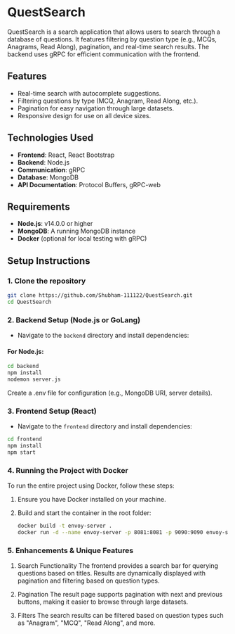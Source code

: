 # QuestSearch

QuestSearch is a search application that allows users to search through a database of questions. It features filtering by question type (e.g., MCQs, Anagrams, Read Along), pagination, and real-time search results. The backend uses gRPC for efficient communication with the frontend.

## Features

-   Real-time search with autocomplete suggestions.
-   Filtering questions by type (MCQ, Anagram, Read Along, etc.).
-   Pagination for easy navigation through large datasets.
-   Responsive design for use on all device sizes.

## Technologies Used

-   **Frontend**: React, React Bootstrap
-   **Backend**: Node.js
-   **Communication**: gRPC
-   **Database**: MongoDB
-   **API Documentation**: Protocol Buffers, gRPC-web

## Requirements

-   **Node.js**: v14.0.0 or higher
-   **MongoDB**: A running MongoDB instance
-   **Docker** (optional for local testing with gRPC)

## Setup Instructions

### 1. Clone the repository

```bash
git clone https://github.com/Shubham-111122/QuestSearch.git
cd QuestSearch
```

### 2. Backend Setup (Node.js or GoLang)

-   Navigate to the `backend` directory and install dependencies:

#### For Node.js:

```bash
cd backend
npm install
nodemon server.js
```

Create a .env file for configuration (e.g., MongoDB URI, server details).

### 3. Frontend Setup (React)

-   Navigate to the `frontend` directory and install dependencies:

```bash
cd frontend
npm install
npm start
```

### 4. Running the Project with Docker

To run the entire project using Docker, follow these steps:

1. Ensure you have Docker installed on your machine.

2. Build and start the container in the root folder:

    ```bash
    docker build -t envoy-server .
    docker run -d --name envoy-server -p 8081:8081 -p 9090:9090 envoy-server
    ```

### 5. Enhancements & Unique Features

1. Search Functionality
   The frontend provides a search bar for querying questions based on titles. Results are dynamically displayed with pagination and filtering based on question types.

2. Pagination
   The result page supports pagination with next and previous buttons, making it easier to browse through large datasets.

3. Filters
   The search results can be filtered based on question types such as "Anagram", "MCQ", "Read Along", and more.
